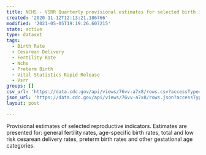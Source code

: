 ```yaml
---
title: NCHS - VSRR Quarterly provisional estimates for selected birth indicators
created: '2020-11-12T12:13:21.186766'
modified: '2021-05-05T19:19:26.607215'
state: active
type: dataset
tags:
  - Birth Rate
  - Cesarean Delivery
  - Fertility Rate
  - Nchs
  - Preterm Birth
  - Vital Statistics Rapid Release
  - Vsrr
groups: []
csv_url: 'https://data.cdc.gov/api/views/76vv-a7x8/rows.csv?accessType=DOWNLOAD'
json_url: 'https://data.cdc.gov/api/views/76vv-a7x8/rows.json?accessType=DOWNLOAD'
layout: post

---
```

Provisional estimates of selected reproductive indicators. Estimates are presented for: general fertility rates, age-specific birth rates, total and low risk cesarean delivery rates, preterm birth rates and other gestational age categories.
